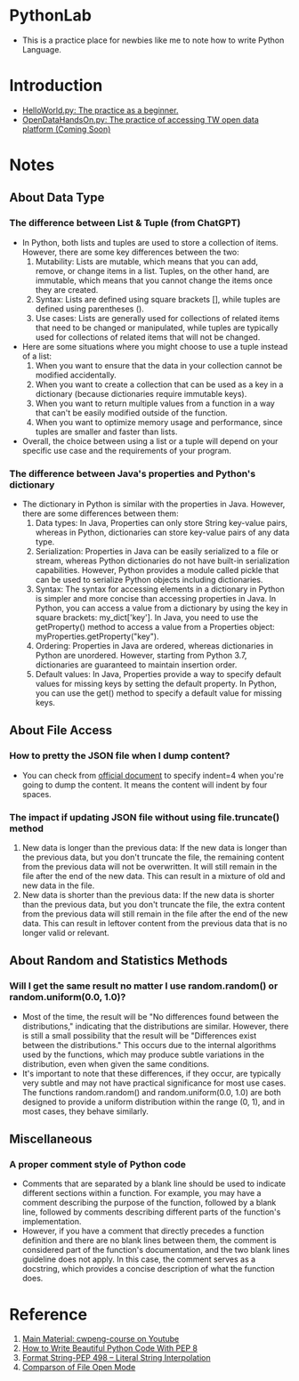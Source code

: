 # PythonLab
- This is a practice place for newbies like me to note how to write Python Language.

# Introduction
- [HelloWorld.py: The practice as a beginner.](https://github.com/sporch08/PythonLab/blob/main/HelloWorld.py)
- [OpenDataHandsOn.py: The practice of accessing TW open data platform (Coming Soon)](https://github.com/sporch08/PythonLab/)

# Notes
## About Data Type
### The difference between List & Tuple (from ChatGPT)
- In Python, both lists and tuples are used to store a collection of items. However, there are some key differences between the two:
  1. Mutability: Lists are mutable, which means that you can add, remove, or change items in a list. Tuples, on the other hand, are immutable, which means that you cannot change the items once they are created.
  2. Syntax: Lists are defined using square brackets [], while tuples are defined using parentheses ().
  3. Use cases: Lists are generally used for collections of related items that need to be changed or manipulated, while tuples are typically used for collections of related items that will not be changed.
- Here are some situations where you might choose to use a tuple instead of a list:
  1. When you want to ensure that the data in your collection cannot be modified accidentally.
  2. When you want to create a collection that can be used as a key in a dictionary (because dictionaries require immutable keys).
  3. When you want to return multiple values from a function in a way that can't be easily modified outside of the function.
  4. When you want to optimize memory usage and performance, since tuples are smaller and faster than lists.
- Overall, the choice between using a list or a tuple will depend on your specific use case and the requirements of your program.    

### The difference between Java's properties and Python's dictionary
- The dictionary in Python is similar with the properties in Java. However, there are some differences between them:
  1. Data types: In Java, Properties can only store String key-value pairs, whereas in Python, dictionaries can store key-value pairs of any data type.
  2. Serialization: Properties in Java can be easily serialized to a file or stream, whereas Python dictionaries do not have built-in serialization capabilities. However, Python provides a module called pickle that can be used to serialize Python objects including dictionaries.
  3. Syntax: The syntax for accessing elements in a dictionary in Python is simpler and more concise than accessing properties in Java. In Python, you can access a value from a dictionary by using the key in square brackets: my_dict['key']. In Java, you need to use the getProperty() method to access a value from a Properties object: myProperties.getProperty("key").
  4. Ordering: Properties in Java are ordered, whereas dictionaries in Python are unordered. However, starting from Python 3.7, dictionaries are guaranteed to maintain insertion order.
  5. Default values: In Java, Properties provide a way to specify default values for missing keys by setting the default property. In Python, you can use the get() method to specify a default value for missing keys.    

## About File Access
### How to pretty the JSON file when I dump content?
- You can check from [official document](https://docs.python.org/3/library/json.html) to specify indent=4 when you're going to dump the content. It means the content will indent by four spaces.
### The impact if updating JSON file without using file.truncate() method 
1. New data is longer than the previous data: If the new data is longer than the previous data, but you don't truncate the file, the remaining content from the previous data will not be overwritten. It will still remain in the file after the end of the new data. This can result in a mixture of old and new data in the file.
2. New data is shorter than the previous data: If the new data is shorter than the previous data, but you don't truncate the file, the extra content from the previous data will still remain in the file after the end of the new data. This can result in leftover content from the previous data that is no longer valid or relevant.

## About Random and Statistics Methods
### Will I get the same result no matter I use random.random() or random.uniform(0.0, 1.0)?
- Most of the time, the result will be "No differences found between the distributions," indicating that the distributions are similar. However, there is still a small possibility that the result will be "Differences exist between the distributions." This occurs due to the internal algorithms used by the functions, which may produce subtle variations in the distribution, even when given the same conditions.
- It's important to note that these differences, if they occur, are typically very subtle and may not have practical significance for most use cases. The functions random.random() and random.uniform(0.0, 1.0) are both designed to provide a uniform distribution within the range (0, 1), and in most cases, they behave similarly.


## Miscellaneous
### A proper comment style of Python code
- Comments that are separated by a blank line should be used to indicate different sections within a function. For example, you may have a comment describing the purpose of the function, followed by a blank line, followed by comments describing different parts of the function's implementation.
- However, if you have a comment that directly precedes a function definition and there are no blank lines between them, the comment is considered part of the function's documentation, and the two blank lines guideline does not apply. In this case, the comment serves as a docstring, which provides a concise description of what the function does.


# Reference
1. [Main Material: cwpeng-course on Youtube](https://www.youtube.com/watch?v=wqRlKVRUV_k&list=PL-g0fdC5RMboYEyt6QS2iLb_1m7QcgfHk)
2. [How to Write Beautiful Python Code With PEP 8](https://realpython.com/python-pep8/)
3. [Format String-PEP 498 – Literal String Interpolation](https://peps.python.org/pep-0498/)
4. [Comparson of File Open Mode](https://ghost831105.medium.com/python%E5%AD%B8%E7%BF%92%E6%97%A5%E8%AA%8C-%E6%AA%94%E6%A1%88%E8%AE%80%E5%8F%96-%E5%AF%AB%E5%85%A5-%E6%A8%A1%E5%BC%8F%E6%AF%94%E8%BC%83-r-a-w-caac9e1aef72)
